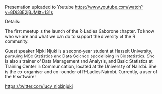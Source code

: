 
Presentation uploaded to Youtube   https://www.youtube.com/watch?v=8Di33E2jBJM&t=131s

Details:

The first meetup is the launch of the R-Ladies Gaborone chapter. To know who we are and what we can do to support the diversity of the R community.

Guest speaker Njoki Njuki is a second-year student at Hasselt University, pursuing MSc Statistics and Data Science specialising in Biostatistics. She is also a trainer of Data Management and Analysis, and Basic Statistics at Training Center in Communication, located at the University of Nairobi. She is the co-organiser and co-founder of R-Ladies Nairobi. Currently, a user of the R software!

https://twitter.com/lucy_njokinjuki
